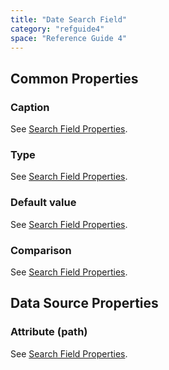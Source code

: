```yaml
---
title: "Date Search Field"
category: "refguide4"
space: "Reference Guide 4"
---
```

## Common Properties

### Caption

See [Search Field Properties](Search+Field+Properties).

### Type

See [Search Field Properties](Search+Field+Properties).

### Default value

See [Search Field Properties](Search+Field+Properties).

### Comparison

See [Search Field Properties](Search+Field+Properties).

## Data Source Properties

### Attribute (path)

See [Search Field Properties](Search+Field+Properties).